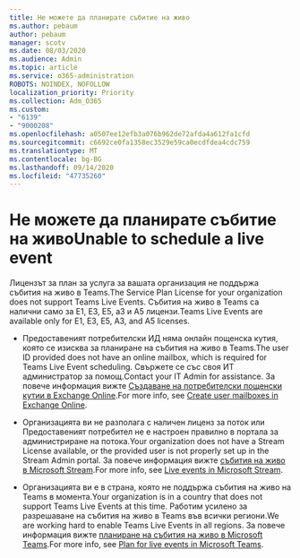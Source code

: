 ```yaml
---
title: Не можете да планирате събитие на живо
ms.author: pebaum
author: pebaum
manager: scotv
ms.date: 08/03/2020
ms.audience: Admin
ms.topic: article
ms.service: o365-administration
ROBOTS: NOINDEX, NOFOLLOW
localization_priority: Priority
ms.collection: Adm_O365
ms.custom:
- "6139"
- "9000208"
ms.openlocfilehash: a0507ee12efb3a076b962de72afda4a612fa1cfd
ms.sourcegitcommit: c6692ce0fa1358ec3529e59ca0ecdfdea4cdc759
ms.translationtype: MT
ms.contentlocale: bg-BG
ms.lasthandoff: 09/14/2020
ms.locfileid: "47735260"
---
```

# <a name="unable-to-schedule-a-live-event"></a><span data-ttu-id="80a9e-102">Не можете да планирате събитие на живо</span><span class="sxs-lookup"><span data-stu-id="80a9e-102">Unable to schedule a live event</span></span>

<span data-ttu-id="80a9e-103">Лицензът за план за услуга за вашата организация не поддържа събития на живо в Teams.</span><span class="sxs-lookup"><span data-stu-id="80a9e-103">The Service Plan License for your organization does not support Teams Live Events.</span></span> <span data-ttu-id="80a9e-104">Събития на живо в Teams са налични само за Е1, E3, E5, a3 и A5 лицензи.</span><span class="sxs-lookup"><span data-stu-id="80a9e-104">Teams Live Events are available only for E1, E3, E5, A3, and A5 licenses.</span></span>

- <span data-ttu-id="80a9e-105">Предоставеният потребителски ИД няма онлайн пощенска кутия, която се изисква за планиране на събития на живо в Teams.</span><span class="sxs-lookup"><span data-stu-id="80a9e-105">The user ID provided does not have an online mailbox, which is required for Teams Live Event scheduling.</span></span> <span data-ttu-id="80a9e-106">Свържете се със своя ИТ администратор за помощ.</span><span class="sxs-lookup"><span data-stu-id="80a9e-106">Contact your IT Admin for assistance.</span></span> <span data-ttu-id="80a9e-107">За повече информация вижте [Създаване на потребителски пощенски кутии в Exchange Online](https://docs.microsoft.com/exchange/recipients-in-exchange-online/create-user-mailboxes).</span><span class="sxs-lookup"><span data-stu-id="80a9e-107">For more info, see [Create user mailboxes in Exchange Online](https://docs.microsoft.com/exchange/recipients-in-exchange-online/create-user-mailboxes).</span></span>

- <span data-ttu-id="80a9e-108">Организацията ви не разполага с наличен лиценз за поток или Предоставеният потребител не е настроен правилно в портала за администриране на потока.</span><span class="sxs-lookup"><span data-stu-id="80a9e-108">Your organization does not have a Stream License available, or the provided user is not properly set up in the Stream Admin portal.</span></span> <span data-ttu-id="80a9e-109">За повече информация вижте [събития на живо в Microsoft Stream](https://docs.microsoft.com/stream/live-event-overview).</span><span class="sxs-lookup"><span data-stu-id="80a9e-109">For more info, see [Live events in Microsoft Stream](https://docs.microsoft.com/stream/live-event-overview).</span></span>

- <span data-ttu-id="80a9e-110">Организацията ви е в страна, която не поддържа събития на живо на Teams в момента.</span><span class="sxs-lookup"><span data-stu-id="80a9e-110">Your organization is in a country that does not support Teams Live Events at this time.</span></span> <span data-ttu-id="80a9e-111">Работим усилено за разрешаване на събития на живо в Teams във всички региони.</span><span class="sxs-lookup"><span data-stu-id="80a9e-111">We are working hard to enable Teams Live Events in all regions.</span></span> <span data-ttu-id="80a9e-112">За повече информация вижте [планиране на събития на живо в Microsoft Teams](https://docs.microsoft.com/microsoftteams/teams-live-events/plan-for-teams-live-events).</span><span class="sxs-lookup"><span data-stu-id="80a9e-112">For more info, see [Plan for live events in Microsoft Teams](https://docs.microsoft.com/microsoftteams/teams-live-events/plan-for-teams-live-events).</span></span>